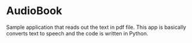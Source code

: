 # AudioBook
Sample application that reads out the text in pdf file. This app is basically converts text to speech and the code is written in Python.
